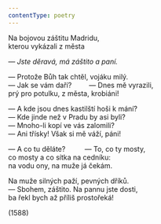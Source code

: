 ```yaml
---
contentType: poetry
---
```


<section>

Na bojovou záštitu Madridu,  
kterou vykázali z města

_— Jste děravá, má záštito a paní._

— Protože Bůh tak chtěl, vojáku milý.  
— Jak se vám daří?         — Dnes mě vyrazili,  
prý pro potulku, z města, krobiáni!

— A kde jsou dnes kastilští hoši k mání?  
— Kde jinde než v Pradu by asi byli?  
— Mnoho-li kopí ve vás zalomili?  
— Ani třísky! Však si mě váží, páni!

— A co tu děláte?          — To, co ty mosty,  
co mosty a co sítka na cedníku:  
na vodu ony, na muže já čekám.

Na muže silných paží, pevných dříků.  
— Sbohem, záštito. Na pannu jste dosti,  
ba řekl bych až příliš prostořeká!

(1588)

</section>
